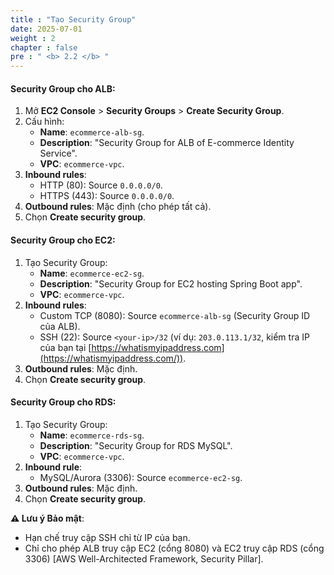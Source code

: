 ```yaml
---
title : "Tạo Security Group"
date: 2025-07-01
weight : 2
chapter : false
pre : " <b> 2.2 </b> "
---
```


#### **Security Group cho ALB**:

1. Mở **EC2 Console** > **Security Groups** > **Create Security Group**.
2. Cấu hình:
    - **Name**: `ecommerce-alb-sg`.
    - **Description**: "Security Group for ALB of E-commerce Identity Service".
    - **VPC**: `ecommerce-vpc`.
3. **Inbound rules**:
    - HTTP (80): Source `0.0.0.0/0`.
    - HTTPS (443): Source `0.0.0.0/0`.
4. **Outbound rules**: Mặc định (cho phép tất cả).
5. Chọn **Create security group**.

#### **Security Group cho EC2**:

1. Tạo Security Group:
    - **Name**: `ecommerce-ec2-sg`.
    - **Description**: "Security Group for EC2 hosting Spring Boot app".
    - **VPC**: `ecommerce-vpc`.
2. **Inbound rules**:
    - Custom TCP (8080): Source `ecommerce-alb-sg` (Security Group ID của ALB).
    - SSH (22): Source `<your-ip>/32` (ví dụ: `203.0.113.1/32`, kiểm tra IP của bạn tại [https://whatismyipaddress.com](https://whatismyipaddress.com/)).
3. **Outbound rules**: Mặc định.
4. Chọn **Create security group**.

#### **Security Group cho RDS**:

1. Tạo Security Group:
    - **Name**: `ecommerce-rds-sg`.
    - **Description**: "Security Group for RDS MySQL".
    - **VPC**: `ecommerce-vpc`.
2. **Inbound rule**:
    - MySQL/Aurora (3306): Source `ecommerce-ec2-sg`.
3. **Outbound rules**: Mặc định.
4. Chọn **Create security group**.

**⚠️ Lưu ý Bảo mật**:

- Hạn chế truy cập SSH chỉ từ IP của bạn.
- Chỉ cho phép ALB truy cập EC2 (cổng 8080) và EC2 truy cập RDS (cổng 3306) [AWS Well-Architected Framework, Security Pillar].
